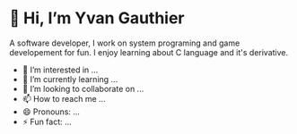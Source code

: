 # 👋 Hi, I’m Yvan Gauthier
A software developer, I work on system programing and game developement for fun. I enjoy learning about C language and it's derivative.
- 👀 I’m interested in ...
- 🌱 I’m currently learning ...
- 💞️ I’m looking to collaborate on ...
- 📫 How to reach me ...
- 😄 Pronouns: ...
- ⚡ Fun fact: ...

<!---
yvngauthdev/yvngauthdev is a ✨ special ✨ repository because its `README.md` (this file) appears on your GitHub profile.
You can click the Preview link to take a look at your changes.
--->

